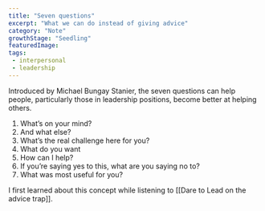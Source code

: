 ```yaml
---
title: "Seven questions"
excerpt: "What we can do instead of giving advice"
category: "Note"
growthStage: "Seedling"
featuredImage: 
tags:
 - interpersonal
 - leadership
---
```

Introduced by Michael Bungay Stanier, the seven questions can help people, particularly those in leadership positions, become better at helping others. 

1. What’s on your mind?
2. And what else?
3. What’s the real challenge here for you?
4. What do you want
5. How can I help?
6. If you’re saying yes to this, what are you saying no to?
7. What was most useful for you?

I first learned about this concept while listening to [[Dare to Lead on the advice trap]].